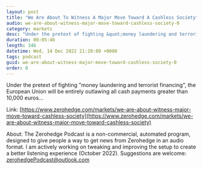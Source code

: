 ```yaml
---
layout: post
title: "We Are About To Witness A Major Move Toward A Cashless Society"
audio: we-are-about-witness-major-move-toward-cashless-society-0
category: markets
desc: "Under the pretext of fighting &quot;money laundering and terrorist financing&quot;, the European Union will be entirely outlawing all cash payments greater than 10,000 euros..."
duration: 00:05:46
length: 346
datetime: Wed, 14 Dec 2022 21:20:00 +0000
tags: podcast
guid: we-are-about-witness-major-move-toward-cashless-society-0
order: 0
---
```

Under the pretext of fighting &quot;money laundering and terrorist financing&quot;, the European Union will be entirely outlawing all cash payments greater than 10,000 euros...

Link: [https://www.zerohedge.com/markets/we-are-about-witness-major-move-toward-cashless-society](https://www.zerohedge.com/markets/we-are-about-witness-major-move-toward-cashless-society)

About: The Zerohedge Podcast is a non-commercial, automated program, designed to give people a way to get news from Zerohedge in an audio format.  I am actively working on tweaking and improving the setup to create a better listening experience (October 2022).  Suggestions are welcome: [zerohedgePodcast@outlook.com](mailto:zerohedgePodcast@outlook.com)